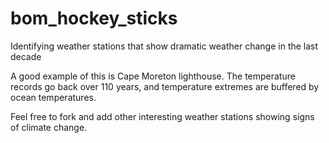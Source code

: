 # bom_hockey_sticks
Identifying weather stations that show dramatic weather change in the last decade

A good example of this is Cape Moreton lighthouse. 
The temperature records go back over 110 years, and temperature extremes are buffered by ocean temperatures.

Feel free to fork and add other interesting weather stations showing signs of climate change.
